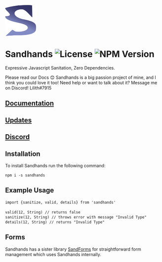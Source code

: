 <img src="https://raw.githubusercontent.com/l1lith/Sandhands/master/logo/no-background.svg?sanitize=true" width="100" height="100">

# Sandhands ![License](https://img.shields.io/badge/license-MIT-blue.svg) ![NPM Version](https://img.shields.io/npm/v/sandhands.svg?style=flat)
Expressive Javascript Sanitation, Zero Dependencies.

Please read our Docs 😊 Sandhands is a big passion project of mine, and I think you could love it too! Need help or want to talk about it? Message me on Discord! Lilith#7915

## [Documentation](https://l1lith.github.io/Sandhands/home)

## [Updates](https://github.com/L1lith/Sandhands/blob/master/UPDATES.md)

## [Discord](https://discord.gg/ugBT4XR)

## Installation
To install Sandhands run the following command:

```
npm i -s sandhands
```

## Example Usage
```
import {sanitize, valid, details} from 'sandhands'

valid(12, String) // returns false
sanitize(12, String) // throws error with message "Invalid Type"
details(12, String) // returns "Invalid Type"
```

## Forms
Sandhands has a sister library [SandForms](https://github.com/L1lith/SandForms) for straightforward form management which uses Sandhands internally.
